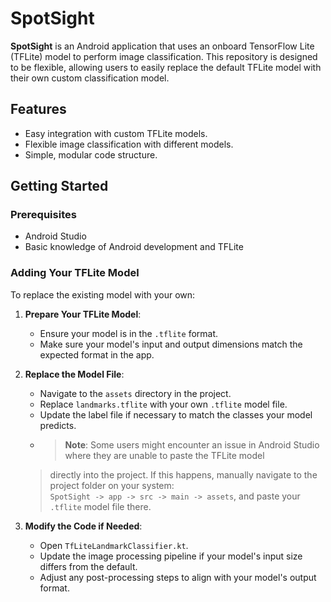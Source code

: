 # SpotSight

**SpotSight** is an Android application that uses an onboard TensorFlow Lite (TFLite) model to perform image classification. This repository is designed to be flexible, allowing users to easily replace the default TFLite model with their own custom classification model.

## Features

- Easy integration with custom TFLite models.
- Flexible image classification with different models.
- Simple, modular code structure.

## Getting Started

### Prerequisites

- Android Studio
- Basic knowledge of Android development and TFLite

### Adding Your TFLite Model

To replace the existing model with your own:

1. **Prepare Your TFLite Model**:
   - Ensure your model is in the `.tflite` format.
   - Make sure your model's input and output dimensions match the expected format in the app.

2. **Replace the Model File**:
   - Navigate to the `assets` directory in the project.
   - Replace `landmarks.tflite` with your own `.tflite` model file.
   - Update the label file if necessary to match the classes your model predicts.
   - > **Note**: Some users might encounter an issue in Android Studio where they are unable to paste the TFLite model  
   > directly into the project. If this happens, manually navigate to the project folder on your system:  
   > `SpotSight -> app -> src -> main -> assets`, and paste your `.tflite` model file there.


3. **Modify the Code if Needed**:
   - Open `TfLiteLandmarkClassifier.kt`.
   - Update the image processing pipeline if your model's input size differs from the default.
   - Adjust any post-processing steps to align with your model's output format.

